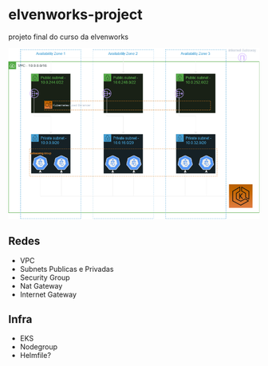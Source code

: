 # elvenworks-project
projeto final do curso da elvenworks

![projeto](https://raw.githubusercontent.com/jpedrobf/elvenworks-project/main/docs/diagrams/projeto.png)

## Redes
- VPC
- Subnets Publicas e Privadas
- Security Group
- Nat Gateway
- Internet Gateway


## Infra
- EKS
- Nodegroup
- Helmfile?

